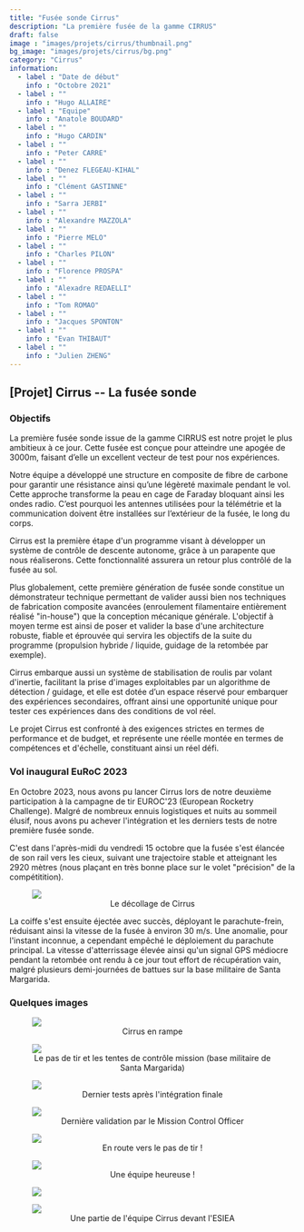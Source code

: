 ```yaml
---
title: "Fusée sonde Cirrus"
description: "La première fusée de la gamme CIRRUS"
draft: false
image : "images/projets/cirrus/thumbnail.png"
bg_image: "images/projets/cirrus/bg.png"
category: "Cirrus"
information:
  - label : "Date de début"
    info : "Octobre 2021"
  - label : ""
    info : "Hugo ALLAIRE"
  - label : "Equipe"
    info : "Anatole BOUDARD"
  - label : ""
    info : "Hugo CARDIN"
  - label : ""
    info : "Peter CARRE"
  - label : ""
    info : "Denez FLEGEAU-KIHAL"
  - label : ""
    info : "Clément GASTINNE"
  - label : ""
    info : "Sarra JERBI"
  - label : ""
    info : "Alexandre MAZZOLA"       
  - label : ""
    info : "Pierre MELO"       
  - label : ""
    info : "Charles PILON"
  - label : ""
    info : "Florence PROSPA"       
  - label : ""
    info : "Alexadre REDAELLI"       
  - label : ""
    info : "Tom ROMAO"
  - label : ""
    info : "Jacques SPONTON" 
  - label : ""
    info : "Evan THIBAUT"
  - label : ""
    info : "Julien ZHENG"
---
```


## [Projet] Cirrus -- La fusée sonde

### Objectifs

La première fusée sonde issue de la gamme CIRRUS est notre projet le plus ambitieux à ce jour. Cette fusée est conçue pour atteindre une apogée de
3000m, faisant d’elle un excellent vecteur de test pour nos expériences. 

Notre équipe a développé une structure en composite de fibre de carbone pour garantir une résistance ainsi qu’une légèreté maximale pendant le vol.
Cette approche transforme la peau en cage de Faraday bloquant ainsi les ondes radio. C’est pourquoi les antennes utilisées pour la télémétrie et la
communication doivent être installées sur l’extérieur de la fusée, le long du corps. 

Cirrus est la première étape d'un programme visant à développer un système de contrôle de descente autonome, grâce à un parapente que nous
réaliserons. Cette fonctionnalité assurera un retour plus contrôlé de la fusée au sol. 

Plus globalement, cette première génération de fusée sonde constitue un démonstrateur technique permettant de valider aussi bien nos techniques de
fabrication composite avancées (enroulement filamentaire entièrement réalisé "in-house") que la conception mécanique générale. L'objectif à moyen
terme est ainsi de poser et valider la base d'une architecture robuste, fiable et éprouvée qui servira les objectifs de la suite du programme
(propulsion hybride / liquide, guidage de la retombée par exemple).

Cirrus embarque aussi un système de stabilisation de roulis par volant d'inertie, facilitant la prise d'images exploitables par un algorithme de
détection / guidage, et elle est dotée d’un espace réservé pour embarquer des expériences secondaires, offrant ainsi une opportunité unique pour
tester ces expériences dans des conditions de vol réel. 

Le projet Cirrus est confronté à des exigences strictes en termes de performance et de budget, et représente une réelle montée en termes de
compétences et d'échelle, constituant ainsi un réel défi.

### Vol inaugural EuRoC 2023

En Octobre 2023, nous avons pu lancer Cirrus lors de notre deuxième participation à la campagne de tir EUROC'23 (European Rocketry Challenge).  Malgré
de nombreux ennuis logistiques et nuits au sommeil élusif, nous avons pu achever l'intégration et les derniers tests de notre première fusée sonde.

C'est dans l'après-midi du vendredi 15 octobre que la fusée s'est élancée de son rail vers les cieux, suivant une trajectoire stable et atteignant les
2920 mètres (nous plaçant en très bonne place sur le volet "précision" de la compétitition). 

<figure>
  <a href="/images/cirrus/AO-EUROC-15_113.jpg"><img class="img-responsive" src="/images/cirrus/AO-EUROC-15_113.jpg" /></a>
  <figcaption><center>Le décollage de Cirrus</center></figcaption>
</figure>

La coiffe s'est ensuite éjectée avec succès, déployant le parachute-frein, réduisant ainsi la vitesse de la fusée à environ 30 m/s. Une anomalie,
pour l'instant inconnue, a cependant empêché le déploiement du parachute principal. La vitesse d'atterrissage élevée ainsi qu'un signal GPS médiocre
pendant la retombée ont rendu à ce jour tout effort de récupération vain, malgré plusieurs demi-journées de battues sur la base militaire de Santa
Margarida.

### Quelques images

<figure>
  <a href="/images/cirrus/Cirrus-en-rampe.jpg"><img class="img-responsive" src="/images/cirrus/Cirrus-en-rampe.jpg" /></a>
  <figcaption><center>Cirrus en rampe</center></figcaption>
</figure>

<figure>
  <a href="/images/cirrus/AO-EUROC-12_043.jpg"><img class="img-responsive" src="/images/cirrus/AO-EUROC-12_043.jpg" /></a>
  <figcaption><center>Le pas de tir et les tentes de contrôle mission (base militaire de Santa Margarida)</center></figcaption>
</figure>

<figure>
  <a href="/images/cirrus/AO-EUROC-15_051.jpg"><img class="img-responsive" src="/images/cirrus/AO-EUROC-15_051.jpg" /></a>
  <figcaption><center>Dernier tests après l'intégration finale</center></figcaption>
</figure>

<figure>
  <a href="/images/cirrus/DSC9339.jpg"><img class="img-responsive" src="/images/cirrus/DSC9339.jpg" /></a>
  <figcaption><center>Dernière validation par le Mission Control Officer</center></figcaption>
</figure>

<figure>
  <a href="/images/cirrus/AO-EUROC-15_082.jpg"><img class="img-responsive" src="/images/cirrus/AO-EUROC-15_082.jpg" /></a>
  <figcaption><center>En route vers le pas de tir !</center></figcaption>
</figure>

<figure>
  <a href="/images/cirrus/AO-EUROC-15_116.jpg"><img class="img-responsive" src="/images/cirrus/AO-EUROC-15_116.jpg" /></a>
  <figcaption><center>Une équipe heureuse !</center></figcaption>
</figure>

<figure>
  <a href="/images/cirrus/AO-EUROC-15_111.jpg"><img class="img-responsive" src="/images/cirrus/AO-EUROC-15_111.jpg" /></a>
</figure>

<figure>
  <a href="/images/cirrus/cirrus_team.jpg"><img class="img-responsive" src="/images/cirrus/cirrus_team.jpg" /></a>
  <figcaption><center>Une partie de l'équipe Cirrus devant l'ESIEA</center></figcaption>
</figure>
